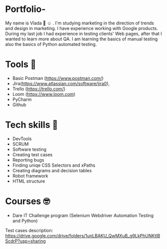 # Portfolio-
My name is Vlada :wave: :relaxed: . I'm studying marketing in the direction of trends and design in marketing. I have experience working with Google products. During my last job I had experience in testing clients' Web pages, after that I wanted to learn more about QA. I am learning the basics of manual testing also the basics of Python automated testing.
# Tools :muscle:
  - Basic Postman (https://www.postman.com/)
  - Jira(https://www.atlassian.com/software/jira0), 
  - Trello (https://trello.com/) 
  - Loom (https://www.loom.com)
  - PyCharm
  - Github
  # Tech skills :brain:
  - DevTools
  - SCRUM
  - Software testing
  - Creating test cases
  - Reporting bugs
  - Finding uniqe CSS Selectors and xPaths
  - Creating diagrams and decision tables
  - Robot framework
  - HTML structure
  # Courses 	:nerd_face:
  - Dare IT Challenge program (Selenium Webdriver Automation Testing and Python)

Test cases description: https://drive.google.com/drive/folders/1unLBAKU_QwMXuB_g9LkPhUNKtlBScdrP?usp=sharing
